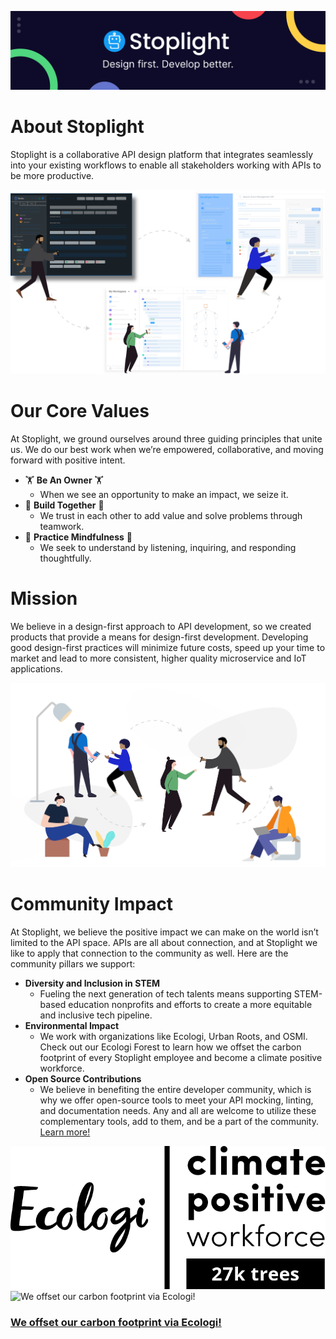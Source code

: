 ![](./assets/Sales-LinkedIn-Banner-1.png)

# About Stoplight
Stoplight is a collaborative API design platform that integrates seamlessly into your existing workflows to enable all stakeholders working with APIs to be more productive.

![](./assets/hero.svg)

# Our Core Values
At Stoplight, we ground ourselves around three guiding principles that unite us. We do our best work when we’re empowered, collaborative, and moving forward with positive intent.

*  🏋️ **Be An Owner** 🏋️
    *  When we see an opportunity to make an impact, we seize it.
*  👷 **Build Together** 👷
    *  We trust in each other to add value and solve problems through teamwork.
*  🧘 **Practice Mindfulness** 🧘
    *  We seek to understand by listening, inquiring, and responding thoughtfully.

# Mission

We believe in a design-first approach to API development, so we created products that provide a means for design-first development. Developing good design-first practices will minimize future costs, speed up your time to market and lead to more consistent, higher quality microservice and IoT applications.

![](./assets/mission-team.png)

# Community Impact

At Stoplight, we believe the positive impact we can make on the world isn’t limited to the API space. APIs are all about connection, and at Stoplight we like to apply that connection to the community as well. Here are the community pillars we support:

* **Diversity and Inclusion in STEM**
    * Fueling the next generation of tech talents means supporting STEM-based education nonprofits and efforts to create a more equitable and inclusive tech pipeline.
* **Environmental Impact**
    * We work with organizations like Ecologi, Urban Roots, and OSMI. Check out our Ecologi Forest to learn how we offset the carbon footprint of every Stoplight employee and become a climate positive workforce.
* **Open Source Contributions**
    * We believe in benefiting the entire developer community, which is why we offer open-source tools to meet your API mocking, linting, and documentation needs. Any and all are welcome to utilize these complementary tools, add to them, and be a part of the community. [Learn more!](https://stoplight.io/open-source/)

![We offset our carbon footprint via Ecologi!](./assets/ecologi-black-27k.png#gh-light-mode-only)
![We offset our carbon footprint via Ecologi!](./assets/ecologi-light-27k.png#gh-dark-mode-only)
### [We offset our carbon footprint via Ecologi!](https://ecologi.com/stoplightinc?r=5db9f5263b387200179a1d3d)